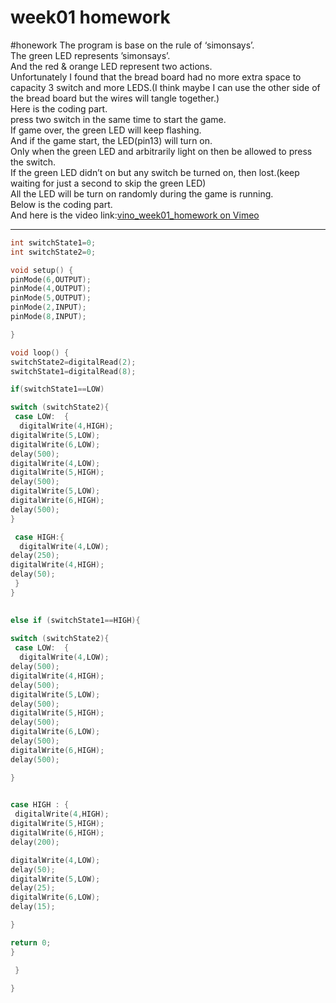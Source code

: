 # week01 homework
#honework
The program is base on the rule of ‘simonsays’.<br>
The green LED represents ’simonsays’.<br>
And the red & orange LED represent two actions.<br>
Unfortunately I found that the bread board had no more extra space to capacity 3 switch and more LEDS.(I think maybe I can use the other side of the bread board but the wires will tangle together.)<br>
Here is the coding part.<br>
press two switch in the same time to start the game.<br>
If game over, the green LED will keep flashing.<br>
And if the game start, the LED(pin13) will turn on.<br>
Only when the green LED and arbitrarily light on then be allowed to press the switch.<br>
If the green LED didn’t on but any switch be turned on, then lost.(keep waiting for just a second to skip the green LED)<br>
All the LED will be turn on randomly during the game is running.<br>
Below is the coding part.<br>
And here is the video link:[vino_week01_homework on Vimeo](https://vimeo.com/364530183)<br>
- - - -
``` c
int switchState1=0;
int switchState2=0;

void setup() {
pinMode(6,OUTPUT);
pinMode(4,OUTPUT);
pinMode(5,OUTPUT);
pinMode(2,INPUT);
pinMode(8,INPUT);

}

void loop() {
switchState2=digitalRead(2);
switchState1=digitalRead(8);

if(switchState1==LOW)

switch (switchState2){
 case LOW:  {
  digitalWrite(4,HIGH); 
digitalWrite(5,LOW);
digitalWrite(6,LOW);
delay(500);
digitalWrite(4,LOW); 
digitalWrite(5,HIGH);
delay(500);
digitalWrite(5,LOW);
digitalWrite(6,HIGH);
delay(500);
}

 case HIGH:{
  digitalWrite(4,LOW);
delay(250);
digitalWrite(4,HIGH);
delay(50);
 }
} 

 
else if (switchState1==HIGH){
  
switch (switchState2){
 case LOW:  {
  digitalWrite(4,LOW);
delay(500);
digitalWrite(4,HIGH);
delay(500);
digitalWrite(5,LOW);
delay(500);
digitalWrite(5,HIGH);
delay(500);
digitalWrite(6,LOW);
delay(500);
digitalWrite(6,HIGH);
delay(500);

}

 
case HIGH : {
 digitalWrite(4,HIGH);
digitalWrite(5,HIGH);
digitalWrite(6,HIGH);
delay(200);

digitalWrite(4,LOW);
delay(50);
digitalWrite(5,LOW); 
delay(25);
digitalWrite(6,LOW);
delay(15);

}

return 0;
}

 }
 
}
```
